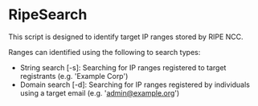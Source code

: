 # RipeSearch

This script is designed to identify target IP ranges stored by RIPE NCC.

Ranges can identified using the following to search types:

* String search [-s]: Searching for IP ranges registered to target registrants (e.g. 'Example Corp')
* Domain search [-d]: Searching for IP ranges registered by individuals using a target email (e.g. 'admin@example.org')
